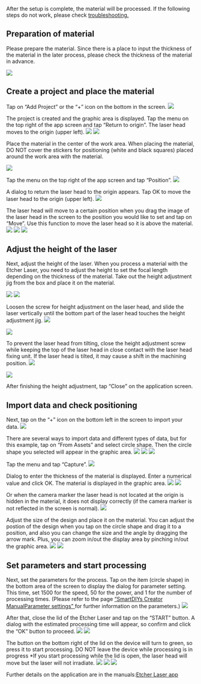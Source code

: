 After the setup is complete, the material will be processed. If the following steps do not work, please check <a target="_blank" href="https://support.smartdiys.cc/hc/en-us/sections/360006255294-Problems-about-Etcher-Laser">troubleshooting.</a>

## Preparation of material
Please prepare the material. Since there is a place to input the thickness of the material in the later process, please check the thickness of the material in advance.

<img src="./images/first_processing_pc_1.jpg">

## Create a project and place the material
Tap on “Add Project” or the “+” icon on the bottom in the screen.
<img src="./images/first_processing_mobile_1.jpg">

The project is created and the graphic area is displayed. Tap the menu on the top right of the app screen and tap “Return to origin”. The laser head moves to the origin (upper left).
<img src="./images/first_processing_mobile_2.jpg">
<img src="./images/first_processing_mobile_3.jpg">


Place the material in the center of the work area. When placing the material, DO NOT cover the stickers for positioning (white and black squares) placed around the work area with the material.

<img src="./images/first_processing_pc_4.jpg">

Tap the menu on the top right of the app screen and tap “Position”.
<img src="./images/first_processing_mobile_4.jpg">

A dialog to return the laser head to the origin appears. Tap OK to move the laser head to the origin (upper left).
<img src="./images/first_processing_mobile_5.jpg">

The laser head will move to a certain position when you drag the image of the laser head in the screen to the position you would like to set and tap on “Move”. Use this function to move the laser head so it is above the material.
<img src="./images/first_processing_mobile_6.jpg">
<img src="./images/first_processing_mobile_7.jpg">
<img src="./images/first_processing_pc_7.jpg">

## Adjust the height of the laser
Next, adjust the height of the laser. When you process a material with the Etcher Laser, you need to adjust the height to set the focal length depending on the thickness of the material.
Take out the height adjustment jig from the box and place it on the material.

<img src="./images/hardware_setup_11.jpg">

<img src="./images/first_processing_pc_8.jpg">

Loosen the screw for height adjustment on the laser head, and slide the laser vertically until the bottom part of the laser head touches the height adjustment jig.
<img src="./images/first_processing_pc_9.jpg">

<img src="./images/first_processing_pc_10.png">

To prevent the laser head from tilting, close the height adjustment screw while keeping the top of the laser head in close contact with the laser head fixing unit. If the laser head is tilted, it may cause a shift in the machining position.
<img src="./images/first_processing_pc_21.jpg">

<img src="./images/first_processing_pc_22.gif">

After finishing the height adjustment, tap “Close” on the application screen.

## Import data and check positioning
Next, tap on the “+” icon on the bottom left in the screen to import your data.
<img src="./images/first_processing_mobile_8.jpg">

There are several ways to import data and different types of data, but for this example, tap on “From Assets” and select circle shape. Then the circle shape you selected will appear in the graphic area.
<img src="./images/first_processing_mobile_9.jpg">
<img src="./images/first_processing_mobile_10.jpg">
<img src="./images/first_processing_mobile_11.jpg">

Tap the menu and tap “Capture”.
<img src="./images/first_processing_mobile_12.jpg">

Dialog to enter the thickness of the material is displayed. Enter a numerical value and click OK. The material is displayed in the graphic area.
<img src="./images/first_processing_mobile_13.jpg">
<img src="./images/first_processing_mobile_14.jpg">

Or when the camera marker the laser head is not located at the origin is hidden in the material, it does not display correctly (if the camera marker is not reflected in the screen is normal).
<img src="./images/first_processing_mobile_15.jpg">

Adjust the size of the design and place it on the material. You can adjust the postion of the design when you tap on the circle shape and drag it to a position, and also you can change the size and the angle by dragging the arrow mark. Plus, you can zoom in/out the display area by pinching in/out the graphic area.
<img src="./images/first_processing_mobile_16.jpg">
<img src="./images/first_processing_mobile_17.jpg">

## Set parameters and start processing
Next, set the parameters for the process. Tap on the item (circle shape) in the bottom area of the screen to display the dialog for parameter setting. This time, set 1500 for the speed, 50 for the power, and 1 for the number of processing times. (Please refer to the page <a target="_blank" href="https://manual.smartdiys.cc/smartdiys-creator-parameter-settings/">“SmartDIYs Creator ManualParameter settings” </a>for further information on the parameters.)
<img src="./images/first_processing_mobile_18.jpg">

After that, close the lid of the Etcher Laser and tap on the “START” button. A dialog with the estimated processing time will appear, so confirm and click the “OK” button to proceed.
<img src="./images/first_processing_mobile_19.jpg">
<img src="./images/first_processing_mobile_20.jpg">

The button on the bottom right of the lid on the device will turn to green, so press it to start processing. DO NOT leave the device while processing is in progress
*If you start processing while the lid is open, the laser head will move but the laser will not irradiate.
<img src="./images/first_processing_mobile_21.jpg">
<img src="./images/first_processing_mobile_22.jpg">
<img src="./images/first_processing_pc_20.jpg">

Further details on the application are in the manuals:<a target="_blank" href="https://manual.smartdiys.cc/smartdiys-creator-product-outline/">Etcher Laser app</a>
